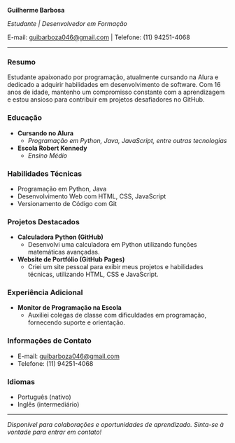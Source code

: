 **Guilherme Barbosa**

*Estudante | Desenvolvedor em Formação*

E-mail: guibarboza046@gmail.com | Telefone: (11) 94251-4068

---

### Resumo

Estudante apaixonado por programação, atualmente cursando na Alura e dedicado a adquirir habilidades em desenvolvimento de software. Com 16 anos de idade, mantenho um compromisso constante com a aprendizagem e estou ansioso para contribuir em projetos desafiadores no GitHub.

### Educação

- **Cursando no Alura**
  - *Programação em Python, Java, JavaScript, entre outras tecnologias*
- **Escola Robert Kennedy**
  - *Ensino Médio*

### Habilidades Técnicas

- Programação em Python, Java
- Desenvolvimento Web com HTML, CSS, JavaScript
- Versionamento de Código com Git

### Projetos Destacados

- **Calculadora Python (GitHub)**
  - Desenvolvi uma calculadora em Python utilizando funções matemáticas avançadas.
- **Website de Portfólio (GitHub Pages)**
  - Criei um site pessoal para exibir meus projetos e habilidades técnicas, utilizando HTML, CSS e JavaScript.

### Experiência Adicional

- **Monitor de Programação na Escola**
  - Auxiliei colegas de classe com dificuldades em programação, fornecendo suporte e orientação.

### Informações de Contato

- E-mail: guibarboza046@gmail.com
- Telefone: (11) 94251-4068

### Idiomas

- Português (nativo)
- Inglês (intermediário)

---

*Disponível para colaborações e oportunidades de aprendizado. Sinta-se à vontade para entrar em contato!*
